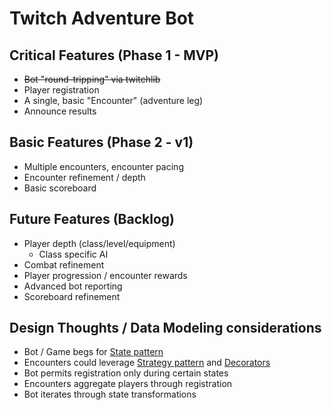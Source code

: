 # Twitch Adventure Bot
## Critical Features (Phase 1 - MVP)
* ~~Bot "round-tripping" via twitchlib~~
* Player registration
* A single, basic "Encounter" (adventure leg)
* Announce results
## Basic Features (Phase 2 - v1)
* Multiple encounters, encounter pacing
* Encounter refinement / depth
* Basic scoreboard
## Future Features (Backlog)
* Player depth (class/level/equipment)
  * Class specific AI
* Combat refinement
* Player progression / encounter rewards
* Advanced bot reporting
* Scoreboard refinement
## Design Thoughts / Data Modeling considerations
* Bot / Game begs for [State pattern](https://en.wikipedia.org/wiki/State_pattern)
* Encounters could leverage [Strategy pattern](https://en.wikipedia.org/wiki/Strategy_pattern) and [Decorators](https://en.wikipedia.org/wiki/Decorator_pattern)
* Bot permits registration only during certain states
* Encounters aggregate players through registration
* Bot iterates through state transformations
